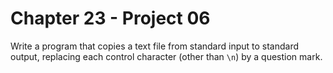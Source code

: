 # Chapter 23 - Project 06

Write a program that copies a text file from standard input to standard output, replacing each control character (other than `\n`) by a question mark.
